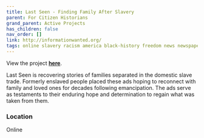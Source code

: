 ```yaml
---
title: Last Seen - Finding Family After Slavery
parent: For Citizen Historians
grand_parent: Active Projects
has_children: false
nav_order: []
link: http://informationwanted.org/
tags: online slavery racism america black-history freedom news newspaper transcribing labeling tagging history-projects
---
```


View the project [**here**](http://informationwanted.org/).

Last Seen is recovering stories of families separated in the domestic slave trade. Formerly enslaved people placed these ads hoping to reconnect with family and loved ones for decades following emancipation. The ads serve as testaments to their enduring hope and determination to regain what was taken from them.

### Location
Online
